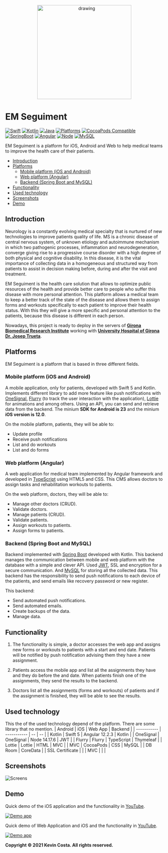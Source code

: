 
<p align="center">
<img src="readme-resources/icon.png" class="center" alt="drawing" width="300"/>
</p>

# EM Seguiment

[![Swift](https://img.shields.io/badge/Swift-5.3_5.4_5.5-orange?style=flat-square)](https://img.shields.io/badge/Swift-5.3_5.4_5.5-Orange?style=flat-square) 
[![Kotlin](https://img.shields.io/badge/Kotlin-1.5.30-blue?style=flat-square)](https://img.shields.io/badge/Kotlin-1.5.30-blue?style=flat-square)
[![Java](https://img.shields.io/badge/Java-1.8-Blue?style=flat-square)](https://img.shields.io/badge/Java-1.8-Blue?style=flat-square)
[![Platforms](https://img.shields.io/badge/Platforms-iOS_Android_Web-yellowgreen?style=flat-square)](https://img.shields.io/badge/Platforms-macOS_iOS_tvOS_watchOS_Web-Green?style=flat-square) 
[![CocoaPods Compatible](https://img.shields.io/cocoapods/v/Alamofire.svg?style=flat-square)](https://img.shields.io/cocoapods/v/Alamofire.svg)
[![SpringBoot](https://img.shields.io/badge/Spring_Boot-2.2.6.RELEASE-green?style=flat-square)](https://img.shields.io/badge/Kotlin-1.8.3-green?style=flat-square)
[![Angular](https://img.shields.io/badge/Angular_CLI-12.2.3-red?style=flat-square)](https://img.shields.io/badge/Angular_CLI-12.2.3-red?style=flat-square)
[![Node](https://img.shields.io/badge/Node-14.17.6-brown?style=flat-square)](https://img.shields.io/badge/Node-14.17.6-brown?style=flat-square)
[![MySQL](https://img.shields.io/badge/MySQL-8.0.26-yellow?style=flat-square)](https://img.shields.io/badge/MySQL-8.0.26-Blue?style=flat-square)

EM Seguiment is a platform for iOS, Android and Web to help medical teams to improve the health care of their patients.

- [Introduction](#introduction)
- [Platforms](#platforms)
    - [Mobile platform (iOS and Android)](#mobile-platform-ios-and-android)
    - [Web platform (Angular)](#web-platform-angular)
    - [Backend (Spring Boot and MySQL)](#backend-spring-boot-and-mysql)
- [Functionality](#functionality)
- [Used technology](#used-technology)
- [Screenshots](#screenshots)
- [Demo](#demo)

## Introduction

Neurology is a constantly evolving medical specialty that is nurtured of new technologies to improve patients quality of life. MS is a chronic disease of central nervous system, of unknown etiology and autoimmune mechanism in which two pathogenic processes, inflammation and neurodegeneration, converge giving rise to a progressive course disorder with a high degree of both physical and cognitive disability. In this disease, it is the vital importance of collecting data in a homogeneous and structured way from patients to assist in decision making before, during and after the visit and treatment.

EM Seguiment is the health care solution that allows to optimize public resources of the health and provide better care to people who suffer this disease with more personal attention. This platform allows a medical team to keep a better track of the state of the disease and allows them to assign forms and workouts specifically to each patient to improve their health status. With this they will give a more specific and personal attention to the patients, because this disease is different in each person.

Nowadays, this project is ready to deploy in the servers of **[Girona Biomedical Research Institute](https://idibgi.org)** working with **[University Hospital of Girona Dr. Josep Trueta](https://icsgirona.cat/ca/hospitaltruet)**.

## Platforms

EM Seguiment is a platform that is based in three different fields.

### Mobile platform (iOS and Android)

A mobile application, only for patients, developed with Swift 5 and Kotlin. Implements different library to add more feature like push notifications with [OneSignal](https://onesignal.com), [Flurry](https://www.flurry.com) (to track the user interaction with the application), [Lottie](https://lottiefiles.com) for animations and among others. Using an API, you can send and retrieve data from the backend. The minium **SDK for Android is 23** and the minium **iOS version is 12.0**.

On the mobile platform, patients, they will be able to:
- Update profile
- Receive push notifications
- List and do workouts
- List and do forms

### Web platform (Angular)

A web application for medical team implemented by Angular framework and developed in [TypeScript](https://www.typescriptlang.org) using HTML5 and CSS. This CMS allows doctors to assign tasks and rehabilitation workouts to patients.

On the web platform, doctors, they will be able to:
- Manage other doctors (CRUD).
- Validate doctors.
- Manage patients (CRUD).
- Validate patients.
- Assign workouts to patients.
- Assign forms to patients.

### Backend (Spring Boot and MySQL)

Backend implemented with [Spring Boot](https://spring.io) developed with Kotlin. This backend manages the communication between mobile and web platform with the database with a simple and clever API. Used [JWT](https://jwt.io), SSL and encryption for a secure communication. And [MySQL](https://www.mysql.com) for storing all the collected data. This backend has the responsibility to send push notifications to each device of the patients, and send emails like recovery password or new register.

This backend:
- Send automated push notifications.
- Send automated emails.
- Create backups of the data.
- Manage data.

## Functionality

1. The functionality is simple, a doctor accesses the web app and assigns new forms or workouts to patients with a start and end date. Patients will be notified by push notification advising them they have a new assignment.

2. Patients access the mobile app and list all the assignments they have and they do before the and date. When patients finish one of the assignments, they send the results to the backend.

3. Doctors list all the assignments (forms and workouts) of patients and if the assignment is finished, they will be able to see the results.

## Used technology
This the of the used technology depend of the platform. There are some library that no mention.
| Android | iOS | Web App | Backend |
| ----------- | ----------- | -- | -- |
| Kotlin | Swift 5 | Angular 12.2.3 | Kotlin |
| OneSignal | OneSignal | Node 14.17.6 | JWT |
| Flurry | Flurry | TypeScript | Thymeleaf |
| Lottie | Lottie | HTML | MVC |
| MVC | CocoaPods | CSS | MySQL |
| DB Room | CoreData |  | SSL Certificate |
|  | MVC | | |

## Screenshots

![Screens](readme-resources/screens.png)

## Demo

Quick demo of the iOS application and the functionality in [YouTube](https://youtu.be/LzVTVQ7nREc).

[![Demo app](readme-resources/cover.png)](https://youtu.be/RXcPJFzvpfs)

Quick demo of Web Application and iOS and the functionality in [YouTube](https://youtu.be/oJqA9zT5YSA).

[![Demo app](readme-resources/cover_web.png)](https://youtu.be/oJqA9zT5YSA)


**Copyright © 2021 Kevin Costa. All rights reserved.**